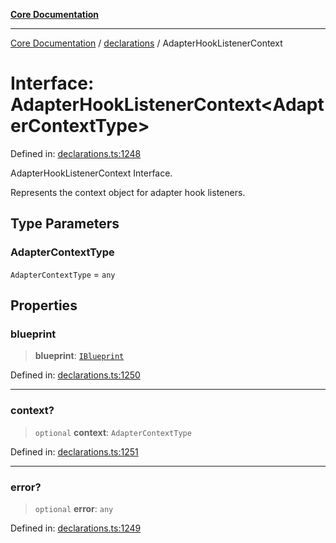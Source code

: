 [**Core Documentation**](../../README.md)

***

[Core Documentation](../../README.md) / [declarations](../README.md) / AdapterHookListenerContext

# Interface: AdapterHookListenerContext\<AdapterContextType\>

Defined in: [declarations.ts:1248](https://github.com/stonemjs/core/blob/65c9e07f9d264b07f6e4091fcc29046b5ca8ea45/src/declarations.ts#L1248)

AdapterHookListenerContext Interface.

Represents the context object for adapter hook listeners.

## Type Parameters

### AdapterContextType

`AdapterContextType` = `any`

## Properties

### blueprint

> **blueprint**: [`IBlueprint`](../type-aliases/IBlueprint.md)

Defined in: [declarations.ts:1250](https://github.com/stonemjs/core/blob/65c9e07f9d264b07f6e4091fcc29046b5ca8ea45/src/declarations.ts#L1250)

***

### context?

> `optional` **context**: `AdapterContextType`

Defined in: [declarations.ts:1251](https://github.com/stonemjs/core/blob/65c9e07f9d264b07f6e4091fcc29046b5ca8ea45/src/declarations.ts#L1251)

***

### error?

> `optional` **error**: `any`

Defined in: [declarations.ts:1249](https://github.com/stonemjs/core/blob/65c9e07f9d264b07f6e4091fcc29046b5ca8ea45/src/declarations.ts#L1249)
